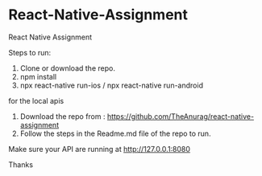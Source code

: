 # React-Native-Assignment
React Native Assignment

Steps to run:
1. Clone or download the repo.
2. npm install
3. npx react-native run-ios / npx react-native run-android

for the local apis
1. Download the repo from : https://github.com/TheAnurag/react-native-assignment
2. Follow the steps in the Readme.md file of the repo to run.

Make sure your API are running at http://127.0.0.1:8080

Thanks
